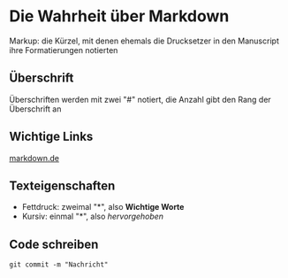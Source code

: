 # Die Wahrheit über Markdown

Markup: die Kürzel, mit denen ehemals die Drucksetzer  in den Manuscript ihre Formatierungen notierten

## Überschrift

Überschriften werden mit zwei "#" notiert, die Anzahl gibt den Rang der Überschrift an

## Wichtige Links

[markdown.de](https://support.zendesk.com/hc/de/articles/4408846544922-Formatieren-von-Text-mit-Markdown)

## Texteigenschaften

- Fettdruck: zweimal "*", also **Wichtige Worte**
- Kursiv: einmal "*", also *hervorgehoben*

## Code schreiben

`git commit -m "Nachricht"`

